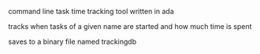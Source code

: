 command line task time tracking tool written in ada

tracks when tasks of a given name are started and how much time is spent

saves to a binary file named trackingdb
